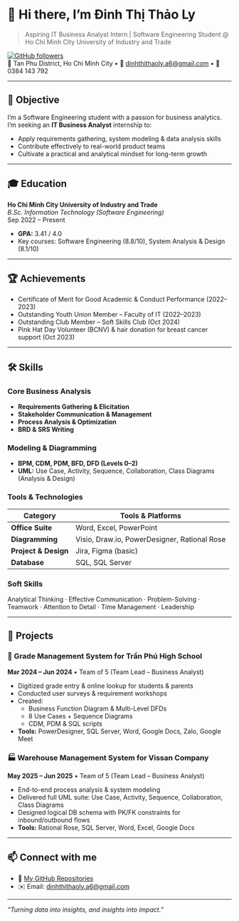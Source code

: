 # 👋 Hi there, I’m Đinh Thị Thảo Ly

> Aspiring IT Business Analyst Intern | Software Engineering Student @ Ho Chi Minh City University of Industry and Trade

[![GitHub followers](https://img.shields.io/github/followers/dinhthithaoly?label=Follow&style=social)](https://github.com/dinhthithaoly)  
📍 Tan Phu District, Ho Chi Minh City • 📧 dinhthithaoly.a6@gmail.com • 📱 0384 143 792  

---

## 🎯 Objective
I’m a Software Engineering student with a passion for business analytics.  
I’m seeking an **IT Business Analyst** internship to:
- Apply requirements gathering, system modeling & data analysis skills  
- Contribute effectively to real-world product teams  
- Cultivate a practical and analytical mindset for long-term growth  

---

## 🎓 Education

**Ho Chi Minh City University of Industry and Trade**  
_B.Sc. Information Technology (Software Engineering)_  
Sep 2022 – Present  
- **GPA:** 3.41 / 4.0  
- Key courses: Software Engineering (8.8/10), System Analysis & Design (8.1/10)  

---

## 🏆 Achievements
- Certificate of Merit for Good Academic & Conduct Performance (2022–2023)  
- Outstanding Youth Union Member – Faculty of IT (2022–2023)  
- Outstanding Club Member – Soft Skills Club (Oct 2024)  
- Pink Hat Day Volunteer (BCNV) & hair donation for breast cancer support (Oct 2023)  

---

## 🛠️ Skills

### Core Business Analysis
- **Requirements Gathering & Elicitation**  
- **Stakeholder Communication & Management**  
- **Process Analysis & Optimization**  
- **BRD & SRS Writing**  

### Modeling & Diagramming
- **BPM, CDM, PDM, BFD, DFD (Levels 0–2)**  
- **UML:** Use Case, Activity, Sequence, Collaboration, Class Diagrams (Analysis & Design)  

### Tools & Technologies
| Category               | Tools & Platforms                                  |
|------------------------|----------------------------------------------------|
| **Office Suite**       | Word, Excel, PowerPoint                            |
| **Diagramming**        | Visio, Draw.io, PowerDesigner, Rational Rose       |
| **Project & Design**   | Jira, Figma (basic)                                |
| **Database**           | SQL, SQL Server                                    |

### Soft Skills
Analytical Thinking · Effective Communication · Problem-Solving · Teamwork · Attention to Detail · Time Management · Leadership  

---

## 🚧 Projects

### 📐 Grade Management System for Trần Phú High School  
**Mar 2024 – Jun 2024** • Team of 5 (Team Lead – Business Analyst)  
- Digitized grade entry & online lookup for students & parents  
- Conducted user surveys & requirement workshops  
- Created:  
  - Business Function Diagram & Multi-Level DFDs  
  - 8 Use Cases + Sequence Diagrams  
  - CDM, PDM & SQL scripts  
- **Tools:** PowerDesigner, SQL Server, Word, Google Docs, Zalo, Google Meet  

### 🏭 Warehouse Management System for Vissan Company  
**May 2025 – Jun 2025** • Team of 5 (Team Lead – Business Analyst)  
- End-to-end process analysis & system modeling  
- Delivered full UML suite: Use Case, Activity, Sequence, Collaboration, Class Diagrams  
- Designed logical DB schema with PK/FK constraints for inbound/outbound flows  
- **Tools:** Rational Rose, SQL Server, Word, Excel, Google Docs  

---

## 📫 Connect with me

- 📂 [My GitHub Repositories](https://github.com/dinhthithaoly)  
- ✉️ Email: dinhthithaoly.a6@gmail.com  

---
*“Turning data into insights, and insights into impact.”*  
